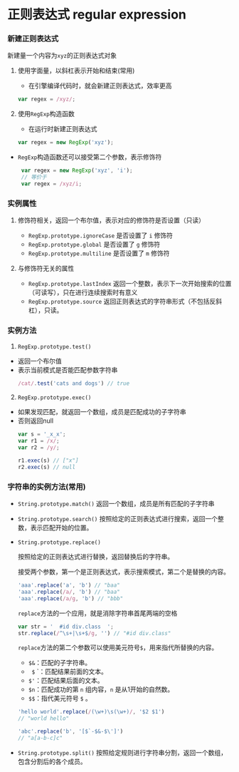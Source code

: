 # 正则表达式 regular expression

### 新建正则表达式
新建量一个内容为`xyz`的正则表达式对象
1. 使用字面量，以斜杠表示开始和结束(常用)
    - 在引擎编译代码时，就会新建正则表达式，效率更高
    ```javascript
    var regex = /xyz/;
    ```

2. 使用`RegExp`构造函数
    - 在运行时新建正则表达式

    ```javascript
    var regex = new RegExp('xyz');
    ```
    
- `RegExp`构造函数还可以接受第二个参数，表示修饰符
   ```javascript
    var regex = new RegExp('xyz', 'i');
    // 等价于
    var regex = /xyz/i;
   ```

### 实例属性
1. 修饰符相关，返回一个布尔值，表示对应的修饰符是否设置（只读）
    - `RegExp.prototype.ignoreCase` 是否设置了 `i` 修饰符
    - `RegExp.prototype.global` 是否设置了 `g` 修饰符
    - `RegExp.prototype.multiline` 是否设置了 `m` 修饰符
    
2. 与修饰符无关的属性
    - `RegExp.prototype.lastIndex` 返回一个整数，表示下一次开始搜索的位置（可读写），只在进行连续搜索时有意义
    - `RegExp.prototype.source` 返回正则表达式的字符串形式（不包括反斜杠），只读。
    
### 实例方法
1. `RegExp.prototype.test()`
- 返回一个布尔值
- 表示当前模式是否能匹配参数字符串
    ```javascript
    /cat/.test('cats and dogs') // true
    ```
    
2. `RegExp.prototype.exec()` 
- 如果发现匹配，就返回一个数组，成员是匹配成功的子字符串
- 否则返回null
    ```javascript
    var s = '_x_x';
    var r1 = /x/;
    var r2 = /y/;
    
    r1.exec(s) // ["x"]
    r2.exec(s) // null
    ```
       
### 字符串的实例方法(常用)
- `String.prototype.match()` 返回一个数组，成员是所有匹配的子字符串
- `String.prototype.search()` 按照给定的正则表达式进行搜索，返回一个整数，表示匹配开始的位置。
- `String.prototype.replace()` 

    按照给定的正则表达式进行替换，返回替换后的字符串。
    
    接受两个参数，第一个是正则表达式，表示搜索模式，第二个是替换的内容。
    ```javascript
    'aaa'.replace('a', 'b') // "baa"
    'aaa'.replace(/a/, 'b') // "baa"
    'aaa'.replace(/a/g, 'b') // "bbb"
    ```
    `replace`方法的一个应用，就是消除字符串首尾两端的空格
   
     ```javascript
     var str = '  #id div.class  ';
     str.replace(/^\s+|\s+$/g, '') // "#id div.class"
     ```
   
     `replace`方法的第二个参数可以使用美元符号` $ `，用来指代所替换的内容。
     - ` $& `：匹配的子字符串。
     - ` $` `：匹配结果前面的文本。
     - ` $' `：匹配结果后面的文本。
     - ` $n `：匹配成功的第 `n` 组内容，`n` 是从1开始的自然数。
     - ` $$ `：指代美元符号 `$` 。
     
     ```javascript
     'hello world'.replace(/(\w+)\s(\w+)/, '$2 $1')
     // "world hello"
     
     'abc'.replace('b', '[$`-$&-$\']')
     // "a[a-b-c]c"
     ```
      
- `String.prototype.split()` 按照给定规则进行字符串分割，返回一个数组，包含分割后的各个成员。

